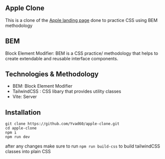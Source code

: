 ## Apple Clone
This is a clone of the [Apple landing page](https://www.apple.com/) done to practice CSS using BEM methodology

## BEM 
Block Element Modifier: BEM is a CSS practice/ methodology that helps to create extendable and reusable interface components.

## Technologies & Methodology

- BEM: Block Element Modifier
- TailwindCSS : CSS libary that provides utility classes
- Vite: Server 

## Installation 
 ```
 git clone https://github.com/Yvad60/apple-clone.git
 cd apple-clone
 npm i 
 npm run dev
 ```

 after any changes make sure to run `npm run build-css` to build tailwindCSS classes into plain CSS
